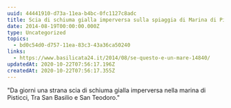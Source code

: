 ```yaml
---
uuid: 44441910-d73a-11ea-b4bc-0fc1127c8adc
title: Scia di schiuma gialla imperversa sulla spiaggia di Marina di Pisticci
date: 2014-08-19T00:00:00.000Z
type: Uncategorized
topics:
  - bd0c54d0-d757-11ea-83c3-43a36ca50240
links:
  - https://www.basilicata24.it/2014/08/se-questo-e-un-mare-14840/
updatedAt: 2020-10-22T07:56:17.196Z
createdAt: 2020-10-22T07:56:17.355Z
---
```


"Da giorni una strana scia di schiuma gialla imperversa nella marina di Pisticci, Tra San Basilio e San Teodoro."
